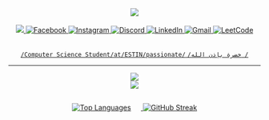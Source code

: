  <div align="center">
     
<img align="center" src="https://github.com/user-attachments/assets/2e1464f5-2df4-4f09-b27c-7af10dc344bf">
</div>
<div align="center">
</div>

<br>

<div align="center">
  <a href="mailto:zabdelmalek848@gmail.com">
    <img src="https://img.shields.io/badge/Gmail-333333?style=for-the-badge&amp;logo=gmail&amp;logoColor=red">
  </a>
  <a href="https://www.facebook.com/keyandelgado.fajanoy">
    <img alt="Facebook" title="Connect on Facebook" src="https://img.shields.io/badge/-Facebook-1877F2?style=for-the-badge&amp;logo=facebook&amp;logoColor=white">
  </a>
  <a href="https://www.instagram.com/https.keyan/">
    <img alt="Instagram" title="" &#x22;follow="" on="" instagram&#x22;="" src="https://img.shields.io/badge/-Instagram-E4405F?style=for-the-badge&amp;logo=instagram&amp;logoColor=white">
  </a>
    <!-- Discord -->
  <a href="https://discordapp.com/users/yourid" target="_blank" rel="noopener noreferrer">
    <img src="https://img.shields.io/badge/Discord-5865F2?style=for-the-badge&logo=discord&logoColor=white" alt="Discord">
  </a>

  <!-- LinkedIn -->
  <a href="https://www.linkedin.com/in/profile" target="_blank" rel="noopener noreferrer">
    <img src="https://img.shields.io/badge/LinkedIn-0A66C2?style=for-the-badge&logo=linkedin&logoColor=white" alt="LinkedIn">
  </a>

  <!-- Gmail -->
  <a href="mailto:zabdelmalek848@gmail.com" target="_blank" rel="noopener noreferrer">
    <img src="https://img.shields.io/badge/Gmail-EA4335?style=for-the-badge&logo=gmail&logoColor=white" alt="Gmail">
  </a>

  <!-- LeetCode -->
  <a href="https://leetcode.com/Malekio/" target="_blank" rel="noopener noreferrer">
    <img src="https://img.shields.io/badge/LeetCode-FFA116?style=for-the-badge&logo=leetcode&logoColor=black" alt="LeetCode">

</div>

<br>

 <div align="center">
     
   `/Computer Science Student/at/ESTIN/passionate/`
   `/خضرة بإذن الله /`
</div>

<hr>
<div align="center">
  <img src="https://skillicons.dev/icons?i=python,django,c,java,html,css,mysql,sqlite,postman"><br>
  <img src="https://skillicons.dev/icons?i=debian,github,git,vscode,pycharm,idea,arduino,linux,windows,ubuntu,kali">
</div>
<h2 align="center" ><i></i></h2>
 
<div align="center">

<div align="center">
<img src="https://github-readme-stats.vercel.app/api/top-langs/?username=Malekio&theme=transparent&hide_border=true&layout=compact&include_all_commits=true&count_private=true" alt="Top Languages" style="margin-right: 20px;">
  <img src="https://nirzak-streak-stats.vercel.app?user=Malekio&theme=transparent&hide_border=true" alt="GitHub Streak" />
</div>
